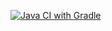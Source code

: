 [![Java CI with Gradle](https://github.com/AnastasiNemenkina1/Patterns2/actions/workflows/gradle.yml/badge.svg)](https://github.com/AnastasiNemenkina1/Patterns2/actions/workflows/gradle.yml)
